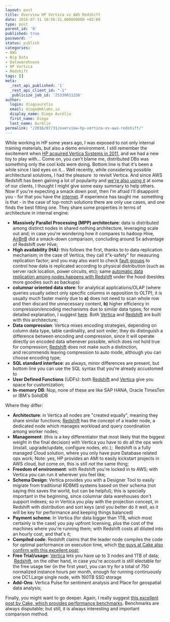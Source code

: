 ```yaml
---
layout: post
title: Overview HP Vertica vs AWS Redshift
date: 2016-07-31 10:56:31.000000000 +02:00
type: post
parent_id: '0'
published: true
password: ''
status: publish
categories:
- AWS
- Big Data
- Datawarehouse
- HP Vertica
- Redshift
tags: []
meta:
  _rest_api_published: '1'
  _rest_api_client_id: "-1"
  _publicize_job_id: '25330011256'
author:
  login: diogoaurelio
  email: diogo@mklabs.io
  display_name: Diogo Aurélio
  first_name: Diogo
  last_name: Aurélio
permalink: "/2016/07/31/overview-hp-vertica-vs-aws-redshift/"
---
```

While working in HP some years ago, I was exposed to not only internal training materials, but also a demo environment. I still remember the excitement when <a href="https://techcrunch.com/2011/02/14/hp-acquires-data-management-and-real-time-analytics-company-vertica/" target="_blank" rel="noopener">HP acquired Vertica Systems in 2011</a>, and we had a new toy to play with... Come on, you can't blame me, distributed DBs was something only the cool kids were doing.
Bottom line is that it's been a while since I laid eyes on it... Well recently, while considering possible architectural solutions, I had the pleasure  to revisit Vertica. And since AWS Redshift has been gaining a lot of popularity and <a href="http://berlinsmartdata.de/" target="_blank" rel="noopener">we're also using it</a> at some of our clients, I thought I might give some easy summary to help others.
Now if you're expecting a smack down post, then I'm afraid I'll disappoint you - for that you have the <a href="http://stackoverflow.com/questions/8987727/advantages-of-databases-like-greenplum-or-vertica-compared-to-mongodb-or-cassand" target="_blank" rel="noopener">internet</a>. If experience has taught me  something is that - in the case of top-notch solutions there are only use cases, and one finds the best fitting one.<!--more-->
They share some properties in terms of architecture in internal engine:
<ul>
<li><strong>Massively Parallel Processing (MPP) architecture</strong>: data is distributed among distinct nodes in shared nothing architecture, leveraging scale out and; in case you're wondering how it compares to hadoop Hive, <a href="http://nerds.airbnb.com/redshift-performance-cost/" target="_blank" rel="noopener">AirBnB</a> did a smack-down comparison, concluding around 5x advantage of Redshift over Hive;</li>
<li><strong>High availability (HA)</strong>: this follows the first, thanks to to data replication mechanism; in the case of Vertica, they call it"k-safety" for measuring replication factor; and you may also want to check <a href="https://my.vertica.com/docs/7.1.x/HTML/index.htm#Authoring/ConceptsGuide/Components/HighAvailabilityWithFaultGroups.htm?Highlight=Fault Groups" target="_blank" rel="noopener">fault groups</a> to control how data is replicated according to physical distribution (such as server rack location, power circuits, etc); same <a href="http://www.allthingsdistributed.com/2013/02/amazon-redshift-resilience.html" target="_blank" rel="noopener">automatic data replication among nodes happens with Redshift</a> under the hood (besides more goodies such as backups)</li>
<li><strong>columnar oriented data store</strong>: for analytical applications/OLAP (where queries usually select only specific columns in opposition to OLTP), it is usually much faster mainly due to <strong>a)</strong> does not need to scan whole row and then discard the unnecessary content, <strong>b)</strong> higher efficiency in compression/encoding mechanisms due to similar data types; for more detailed explanation, I suggest <a href="http://www.advantisolutions.com/advantages-of-column-stores-over-row-stores-for-data-warehousing-and-analytical-applications/" target="_blank" rel="noopener">here</a>. Both <a href="https://my.vertica.com/get-started-vertica/architecture/" target="_blank" rel="noopener">Vertica</a> and <a href="http://docs.aws.amazon.com/redshift/latest/dg/c_columnar_storage_disk_mem_mgmnt.html" target="_blank" rel="noopener">Redshift</a> are built with this architecture;</li>
<li><strong>Data compression</strong>: Vertica mixes encoding strategies, depending on column data type, table cardinality, and sort order; they do distinguish a difference between encoding and compression, since it will operate directly on encoded data whenever possible, which does not hold true for compression; <a href="http://docs.aws.amazon.com/redshift/latest/dg/t_Compressing_data_on_disk.html" target="_blank" rel="noopener">Redshift</a> does not make such a distinction, and recommends leaving compression to auto mode, although you can choose encoding type;</li>
<li><strong>SQL standard interface</strong>: as always, minor differences are present, but bottom line you can use the SQL syntax that you're already accustomed to</li>
<li><strong>User Defined Functions</strong> (UDFs): both <a href="http://docs.aws.amazon.com/redshift/latest/dg/user-defined-functions.html" target="_blank" rel="noopener">Redshift</a> and <a href="https://my.vertica.com/docs/7.0.x/HTML/Content/Authoring/ProgrammersGuide/UserDefinedFunctions/TypesOfUDFs.htm" target="_blank" rel="noopener">Vertica</a> give you space for customization;</li>
<li><strong>In-memory DB</strong>: Nop, none of these are like SAP HANA, Oracle TimesTen or IBM's SolidDB</li>
</ul>
Where they differ:
<ul>
<li><strong>Architecture</strong>: in Vertica all nodes are "created equally", meaning they share similar functions; <a href="http://docs.aws.amazon.com/redshift/latest/dg/c_internal_arch_system_operation.html" target="_blank" rel="noopener">Redshift</a> has the concept of a leader node, a dedicated node which manages workload and query coordination among worker nodes;</li>
<li><strong>Management</strong>: (this is a key differentiator that most likely that the biggest weight in the final decision) with Vertica you have to do all the ops work (install, upgrade/update, configure nodes, etc.);  Redshift is a fully managed Cloud solution, where you only have pure Database related ops work; Note: yes, HP provides an AMI to easily kickstart projects in AWS cloud, but come on, this is still <em>not</em> the same thing;</li>
<li><strong>Freedom of environment</strong>: with Redshift you're locked in to AWS; with Vertica you can run it wherever you feel like;</li>
<li><strong>Schema Design</strong>: Vertica provides you with a Designer Tool to easily migrate from traditional RDBMS systems based on their schema (not saying this saves the world, but can be helpful); this is specially important in the beginning, since columnar data warehouses don't support indexes; so in Vertica you play with the projection concept, in Redshift with distribution and sort keys (and you better do it well, as it will be key for performance and keeping things balanced)</li>
<li><strong>Payment scheme</strong>: In Vertica (for data bigger than 1TB, which most certainly is the case) you pay upfront licensing, plus the cost of the machines where you're running them; with Redshift costs all diluted into an hourly cost, and that's it;</li>
<li><strong>Compiled code</strong>: Redshift claims that the leader node compiles the code for optimal performance on execution time, which <a href="http://techblog.getcake.com/redshift-vs-vertica/#sthash.vEYRh7lD.dpuf" target="_blank" rel="noopener">the guys at Cake also confirm with this excellent post</a>;</li>
<li><strong>Free Trial/usage</strong>: <a href="https://my.vertica.com/in-the-cloud/" target="_blank" rel="noopener">Vertica</a> lets you have up to 3 nodes and 1TB of data;  <a href="https://aws.amazon.com/redshift/free-trial/" target="_blank" rel="noopener">Redshift</a>, on the other hand, in case you're account is still electable for the free usage tier (in the first year), you can try for a total of 750 normalized instance hours per month, enough for running continuously one DC1.Large single node, with 160TB SSD storage</li>
<li><strong>Add-Ons</strong>: Vertica Pulse for sentiment analysis and Place for geospatial data analysis;</li>
</ul>
Finally, you might want to go deeper. Again, I really suggest <a href="http://techblog.getcake.com/redshift-vs-vertica/" target="_blank" rel="noopener">this excellent post by Cake, which provides performance benchmarks</a>. Benchmarks are always disputable; but still, it is always interesting and important comparison method.
